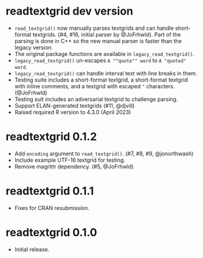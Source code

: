 # readtextgrid dev version

* `read_textgrid()` now manually parses textgrids and can handle short-format 
  textgrids. (#4, #16, initial parser by @JoFrhwld). Part of the parsing is done
  in C++ so the new manual parser is faster than the legacy version.
* The original package functions are available in `legacy_read_textgrid()`.
* `legacy_read_textgrid()` un-escapes `A ""quote"" word` to `A "quoted" word`.
* `legacy_read_textgrid()` can handle interval text with line breaks in them.
* Testing suite includes a short-format textgrid, a short-format textgrid 
  with inline comments, and a textgrid with escaped `"` characters. (@JoFrhwld) 
* Testing suit includes an adversarial textgrid to challenge parsing.
* Support ELAN-generated textgrids (#11, @djvill)
* Raised required R version to 4.3.0 (April 2023)

# readtextgrid 0.1.2

* Add `encoding` argument to `read_textgrid()`. (#7, #8, #9, @jonorthwash)
* Include example UTF-16 textgrid for testing.
* Remove magrittr dependency. (#5, @JoFrhwld)


# readtextgrid 0.1.1

* Fixes for CRAN resubmission.


# readtextgrid 0.1.0

* Initial release.
